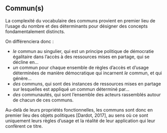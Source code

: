 ## Commun\(s\)

La complexité du vocabulaire des communs provient en premier lieu de l’usage du nombre et des déterminants pour désigner des concepts fondamentalement distincts.

On différenciera donc :

- _le_ commun au singulier, qui est un principe politique de démocratie égalitaire dans l’accès à des ressources mises en partage, qui se décline en…
- _un_ commun pour chaque ensemble de règles d’accès et d’usage déterminées de manière démocratique qui incarnent _le_ commun, et qui génère…
- _des_ communs, qui sont des instances de ressources mises en partage sur lesquelles est appliqué _un_ commun déterminé par…
- _des_ communautés, qui sont l’ensemble des acteurs rassemblés autour de chacun de ces communs.

Au-delà de leurs propriétés fonctionnelles, les communs sont donc en premier lieu des objets politiques \[Dardot, 2017\], au sens où ce sont uniquement leurs règles d’usage et la réalité de leur application qui leur confèrent ce titre.

